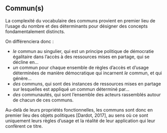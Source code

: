 ## Commun\(s\)

La complexité du vocabulaire des communs provient en premier lieu de l’usage du nombre et des déterminants pour désigner des concepts fondamentalement distincts.

On différenciera donc :

- _le_ commun au singulier, qui est un principe politique de démocratie égalitaire dans l’accès à des ressources mises en partage, qui se décline en…
- _un_ commun pour chaque ensemble de règles d’accès et d’usage déterminées de manière démocratique qui incarnent _le_ commun, et qui génère…
- _des_ communs, qui sont des instances de ressources mises en partage sur lesquelles est appliqué _un_ commun déterminé par…
- _des_ communautés, qui sont l’ensemble des acteurs rassemblés autour de chacun de ces communs.

Au-delà de leurs propriétés fonctionnelles, les communs sont donc en premier lieu des objets politiques \[Dardot, 2017\], au sens où ce sont uniquement leurs règles d’usage et la réalité de leur application qui leur confèrent ce titre.

